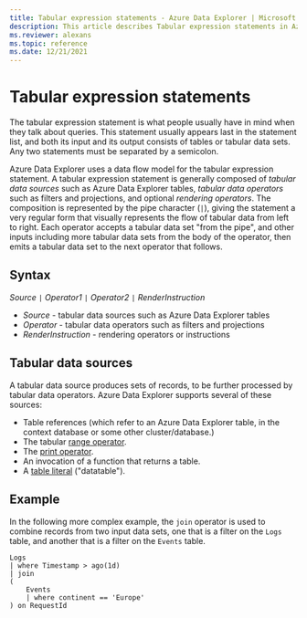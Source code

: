 ```yaml
---
title: Tabular expression statements - Azure Data Explorer | Microsoft Docs
description: This article describes Tabular expression statements in Azure Data Explorer.
ms.reviewer: alexans
ms.topic: reference
ms.date: 12/21/2021
---
```

# Tabular expression statements

The tabular expression statement is what people usually have in mind when they talk about queries. This statement usually appears last in the statement list, and both its input and its output consists of tables or tabular data sets. 
Any two statements must be separated by a semicolon.

Azure Data Explorer uses a data flow model for the tabular expression statement. A tabular expression statement is generally composed of *tabular data sources*
such as Azure Data Explorer tables, *tabular data operators* such as filters and projections, and optional *rendering operators*. The composition is represented by the pipe character (`|`), giving the statement a very regular form that visually represents the flow of tabular data from left to right.
Each operator accepts a tabular data set "from the pipe", and other inputs including more tabular data sets from the body of the operator, then emits a tabular data set to the next operator that follows.

## Syntax

*Source* `|` *Operator1* `|` *Operator2* `|` *RenderInstruction*

- *Source* - tabular data sources such as Azure Data Explorer tables
- *Operator* - tabular data operators such as filters and projections
- *RenderInstruction* - rendering operators or instructions 

## Tabular data sources

A tabular data source produces sets of records, to be further processed by tabular data operators. Azure Data Explorer supports several of these sources:

* Table references (which refer to an Azure Data Explorer table, in the context database or some other cluster/database.)
* The tabular [range operator](rangeoperator.md).
* The [print operator](printoperator.md).
* An invocation of a function that returns a table.
* A [table literal](datatableoperator.md) ("datatable").

## Example

In the following more complex example, the `join` operator is used to combine records from two input data sets, one that is a filter on the `Logs` table, and another that is a filter on the `Events` table.

```kusto
Logs 
| where Timestamp > ago(1d) 
| join 
(
    Events 
    | where continent == 'Europe'
) on RequestId 
```
